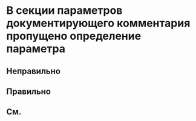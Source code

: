 # В секции параметров документирующего комментария пропущено определение параметра

## Неправильно

## Правильно

## См.

